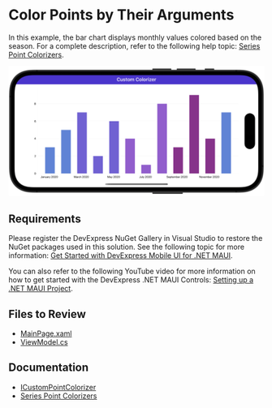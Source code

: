 # Color Points by Their Arguments

In this example, the bar chart displays monthly values colored based on the season. For a complete description, refer to the following help topic: [Series Point Colorizers](https://docs.devexpress.com/MAUI/403339/charts/series-point-colorizers).

![](./img/chart-custom-point.png)

## Requirements

Please register the DevExpress NuGet Gallery in Visual Studio to restore the NuGet packages used in this solution. See the following topic for more information: [Get Started with DevExpress Mobile UI for .NET MAUI](https://docs.devexpress.com/MAUI/403249/get-started).

You can also refer to the following YouTube video for more information on how to get started with the DevExpress .NET MAUI Controls: [Setting up a .NET MAUI Project](https://www.youtube.com/watch?v=juJvl5UicIQ).

<!-- default file list -->
## Files to Review

* [MainPage.xaml](./MainPage.xaml)
* [ViewModel.cs](./ViewModel.cs)
<!-- default file list end -->

## Documentation

* [ICustomPointColorizer](https://docs.devexpress.com/MAUI/DevExpress.Maui.Charts.ICustomPointColorizer)
* [Series Point Colorizers](https://docs.devexpress.com/MAUI/403339/charts/series-point-colorizers)